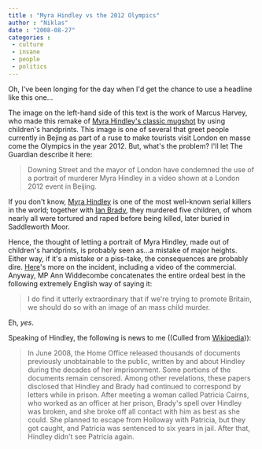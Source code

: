 ```yaml
---
title : "Myra Hindley vs the 2012 Olympics"
author : "Niklas"
date : "2008-08-27"
categories : 
 - culture
 - insane
 - people
 - politics
---
```


Oh, I've been longing for the day when I'd get the chance to use a headline like this one...

The image on the left-hand side of this text is the work of Marcus Harvey, who made this remake of [Myra Hindley's classic mugshot](http://img.dailymail.co.uk/i/pix/2007/07_02/myraDM1507_468x655.jpg) by using children's handprints. This image is one of several that greet people currently in Bejing as part of a ruse to make tourists visit London en masse come the Olympics in the year 2012. But, what's the problem? I'll let The Guardian describe it here:

> Downing Street and the mayor of London have condemned the use of a portrait of murderer Myra Hindley in a video shown at a London 2012 event in Beijing.

If you don't know, [Myra Hindley](http://en.wikipedia.org/wiki/Myra_Hindley) is one of the most well-known serial killers in the world; together with [Ian Brady](http://en.wikipedia.org/wiki/Ian_Brady), they murdered five children, of whom nearly all were tortured and raped before being killed, later buried in Saddleworth Moor.

Hence, the thought of letting a portrait of Myra Hindley, made out of children's handprints, is probably seen as...a mistake of major heights. Either way, if it's a mistake or a piss-take, the consequences are probably dire. [Here](http://news.bbc.co.uk/2/hi/uk_news/7580261.stm)'s more on the incident, including a video of the commercial. Anyway, MP Ann Widdecombe concatenates the entire ordeal best in the following extremely English way of saying it:

> I do find it utterly extraordinary that if we're trying to promote Britain, we should do so with an image of an mass child murder.

Eh, _yes_.

Speaking of Hindley, the following is news to me ((Culled from [Wikipedia](http://en.wikipedia.org/wiki/Myra_Hindley#Home_Office_Update))):

> In June 2008, the Home Office released thousands of documents previously unobtainable to the public, written by and about Hindley during the decades of her imprisonment. Some portions of the documents remain censored. Among other revelations, these papers disclosed that Hindley and Brady had continued to correspond by letters while in prison. After meeting a woman called Patricia Cairns, who worked as an officer at her prison, Brady's spell over Hindley was broken, and she broke off all contact with him as best as she could. She planned to escape from Holloway with Patricia, but they got caught, and Patricia was sentenced to six years in jail. After that, Hindley didn't see Patricia again.
